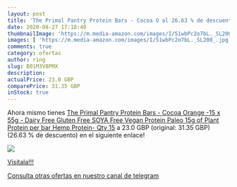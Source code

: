 ```yaml
---
layout: post
title: 'The Primal Pantry Protein Bars - Cocoa O al 26.63 % de descuento'
date: 2020-08-27 17:18:40
thumbnailImage: 'https://m.media-amazon.com/images/I/51wbPc2o7bL._SL200_.jpg'
images: [ 'https://m.media-amazon.com/images/I/51wbPc2o7bL._SL200_.jpg' ]
comments: true
category: ofertas
author: ring
slug: B01M3V8PMX
description:
actualPrice: 23.0 GBP
comparePrice: 31.35 GBP
inStock: true
---
```


Ahora mismo tienes [The Primal Pantry Protein Bars - Cocoa Orange -15 x 55g - Dairy Free  Gluten Free  SOYA Free  Vegan Protein  Paleo  15g of Plant Protein per bar  Hemp Protein- Qty 15](https://www.amazon.com/dp/B01M3V8PMX/?tag=redken08-20) a 23.0 GBP (original: 31.35 GBP) (26.63 %  de descuento) en el siguiente enlace!

[![](https://m.media-amazon.com/images/I/51wbPc2o7bL._SL200_.jpg)](https://www.amazon.com/dp/B01M3V8PMX/?tag=redken08-20)

[Visítala!!!](https://www.amazon.com/dp/B01M3V8PMX/?tag=redken08-20)

[Consulta otras ofertas en nuestro canal de telegram](https://t.me/s/ofertas25)
